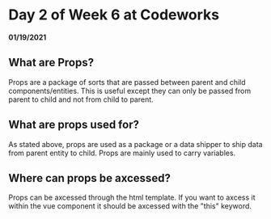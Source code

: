 # Day 2 of Week 6 at Codeworks
__01/19/2021__
## What are Props?
 Props are a package of sorts that are passed between parent and child components/entities. This is useful except they can only be passed from parent to child and not from child to parent.

## What are props used for?
 As stated above, props are used as a package or a data shipper to ship data from parent entity to child. Props are mainly used to carry variables.

## Where can props be axcessed?
 Props can be axcessed through the html template. If you want to axcess it within the vue component it should be axcessed with the "this" keyword.  